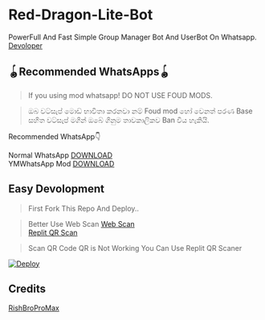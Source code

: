 # Red-Dragon-Lite-Bot
PowerFull And Fast Simple Group Manager Bot And UserBot On Whatsapp. <br>
[Devoloper](t.me/ImRishmika)

## 🪀Recommended WhatsApps🪀

>If you using mod whatsapp!
>DO NOT USE FOUD MODS.

>ඔබ වට්සැප් මොඩ් භාවිතා කරනවා නම් Foud mod හෝ වෙනත් පරණ Base සහිත වට්සැප් මගින් ඔබේ ගිනුම තාවකාලිකව Ban විය හැකියි.

Recommended WhatsApp👇

Normal WhatsApp [DOWNLOAD](https://play.google.com/store/apps/details?id=com.whatsapp) <br>
YMWhatsApp Mod [DOWNLOAD](https://ymwhatsapp.com/ymwa/)

## Easy Devolopment

> First Fork This Repo And Deploy.. <br>

> Better Use Web Scan
[Web Scan](https://levanter.up.railway.app/md) <br>
[Replit QR Scan](https://replit.com/@ImRishmika/Red-Dragon-Lite-QR?v=1)

> Scan QR Code QR is Not Working You Can Use Replit QR Scaner

[![Deploy](https://www.herokucdn.com/deploy/button.svg)](https://heroku.com/deploy)
</div>

## Credits 

[RishBroProMax](https://github.com/RishBroPromax)
